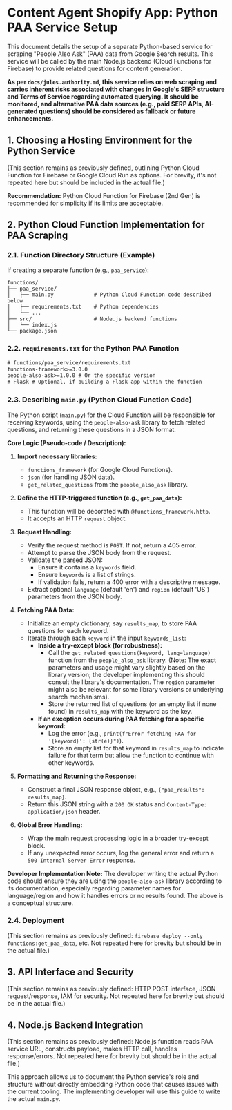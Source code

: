 # Content Agent Shopify App: Python PAA Service Setup

This document details the setup of a separate Python-based service for scraping "People Also Ask" (PAA) data from Google Search results. This service will be called by the main Node.js backend (Cloud Functions for Firebase) to provide related questions for content generation.

**As per `docs/jules.authority.md`, this service relies on web scraping and carries inherent risks associated with changes in Google's SERP structure and Terms of Service regarding automated querying. It should be monitored, and alternative PAA data sources (e.g., paid SERP APIs, AI-generated questions) should be considered as fallback or future enhancements.**

## 1. Choosing a Hosting Environment for the Python Service

(This section remains as previously defined, outlining Python Cloud Function for Firebase or Google Cloud Run as options. For brevity, it's not repeated here but should be included in the actual file.)

**Recommendation:** Python Cloud Function for Firebase (2nd Gen) is recommended for simplicity if its limits are acceptable.

## 2. Python Cloud Function Implementation for PAA Scraping

### 2.1. Function Directory Structure (Example)
If creating a separate function (e.g., `paa_service`):
```
functions/
├── paa_service/
│   ├── main.py             # Python Cloud Function code described below
│   ├── requirements.txt    # Python dependencies
│   └── ...
├── src/                    # Node.js backend functions
│   └── index.js
└── package.json
```

### 2.2. `requirements.txt` for the Python PAA Function
```txt
# functions/paa_service/requirements.txt
functions-framework>=3.0.0
people-also-ask>=1.0.0 # Or the specific version
# Flask # Optional, if building a Flask app within the function
```

### 2.3. Describing `main.py` (Python Cloud Function Code)

The Python script (`main.py`) for the Cloud Function will be responsible for receiving keywords, using the `people-also-ask` library to fetch related questions, and returning these questions in a JSON format.

**Core Logic (Pseudo-code / Description):**

1.  **Import necessary libraries:**
    *   `functions_framework` (for Google Cloud Functions).
    *   `json` (for handling JSON data).
    *   `get_related_questions` from the `people_also_ask` library.

2.  **Define the HTTP-triggered function (e.g., `get_paa_data`):**
    *   This function will be decorated with `@functions_framework.http`.
    *   It accepts an HTTP `request` object.

3.  **Request Handling:**
    *   Verify the request method is `POST`. If not, return a 405 error.
    *   Attempt to parse the JSON body from the request.
    *   Validate the parsed JSON:
        *   Ensure it contains a `keywords` field.
        *   Ensure `keywords` is a list of strings.
        *   If validation fails, return a 400 error with a descriptive message.
    *   Extract optional `language` (default 'en') and `region` (default 'US') parameters from the JSON body.

4.  **Fetching PAA Data:**
    *   Initialize an empty dictionary, say `results_map`, to store PAA questions for each keyword.
    *   Iterate through each `keyword` in the input `keywords_list`:
        *   **Inside a try-except block (for robustness):**
            *   Call the `get_related_questions(keyword, lang=language)` function from the `people_also_ask` library. (Note: The exact parameters and usage might vary slightly based on the library version; the developer implementing this should consult the library's documentation. The `region` parameter might also be relevant for some library versions or underlying search mechanisms).
            *   Store the returned list of questions (or an empty list if none found) in `results_map` with the keyword as the key.
        *   **If an exception occurs during PAA fetching for a specific keyword:**
            *   Log the error (e.g., `print(f"Error fetching PAA for '{keyword}': {str(e)}")`).
            *   Store an empty list for that keyword in `results_map` to indicate failure for that term but allow the function to continue with other keywords.

5.  **Formatting and Returning the Response:**
    *   Construct a final JSON response object, e.g., `{"paa_results": results_map}`.
    *   Return this JSON string with a `200 OK` status and `Content-Type: application/json` header.

6.  **Global Error Handling:**
    *   Wrap the main request processing logic in a broader try-except block.
    *   If any unexpected error occurs, log the general error and return a `500 Internal Server Error` response.

**Developer Implementation Note:** The developer writing the actual Python code should ensure they are using the `people-also-ask` library according to its documentation, especially regarding parameter names for language/region and how it handles errors or no results found. The above is a conceptual structure.

### 2.4. Deployment
(This section remains as previously defined: `firebase deploy --only functions:get_paa_data`, etc. Not repeated here for brevity but should be in the actual file.)

## 3. API Interface and Security

(This section remains as previously defined: HTTP POST interface, JSON request/response, IAM for security. Not repeated here for brevity but should be in the actual file.)

## 4. Node.js Backend Integration

(This section remains as previously defined: Node.js function reads PAA service URL, constructs payload, makes HTTP call, handles response/errors. Not repeated here for brevity but should be in the actual file.)

This approach allows us to document the Python service's role and structure without directly embedding Python code that causes issues with the current tooling. The implementing developer will use this guide to write the actual `main.py`.
